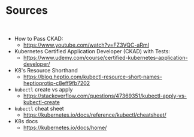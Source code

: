# Sources

<br>

* How to Pass CKAD:
    * https://www.youtube.com/watch?v=FZ3VQC-aRmI
* Kubernetes Certified Application Developer (CKAD) with Tests:
    * https://www.udemy.com/course/certified-kubernetes-application-developer/
* K8's Resource Shorthand
    * https://blog.heptio.com/kubectl-resource-short-names-heptioprotip-c8eff9fb7202
* ```kubectl``` create vs apply
    * https://stackoverflow.com/questions/47369351/kubectl-apply-vs-kubectl-create
* ```kubectl``` cheat sheet
    * https://kubernetes.io/docs/reference/kubectl/cheatsheet/
* K8s docs
    * https://kubernetes.io/docs/home/